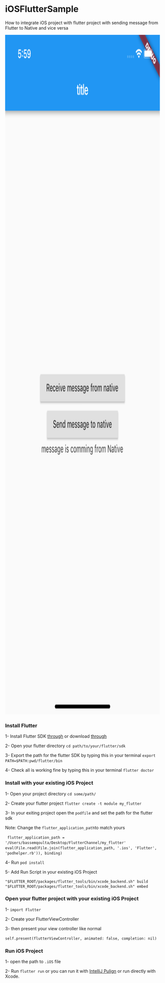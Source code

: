 # iOSFlutterSample

How to integrate iOS project with flutter project with sending message from Flutter to Native and vice versa

<img src="https://github.com/deda9/iOSFlutterSample/blob/master/ScreenShots/ios.png" height="2208" width="1242">

### Install Flutter
1- Install Flutter SDK [through](https://flutter.io/docs/get-started/install/macos) or download [through](https://storage.googleapis.com/flutter_infra/releases/stable/macos/flutter_macos_v1.0.0-stable.zip)

2- Open your flutter directory 
`cd path/to/your/flutter/sdk`


3- Export the path for the flutter SDK by typing this in your terminal 
`export PATH=$PATH:pwd/flutter/bin`

4- Check all is working fine by typing this in your terminal
`flutter doctor`


### Install with your existing iOS Project
1- Open your project directory
`cd some/path/`

2- Create your flutter project
`flutter create -t module my_flutter`

3- In your exiting project open the `podfile` and set the path for the flutter sdk

   Note: Change the `flutter_application_path`to match yours

`  flutter_application_path = '/Users/bassemqoulta/Desktop/FlutterChannel/my_flutter'
  eval(File.read(File.join(flutter_application_path, '.ios', 'Flutter', 'podhelper.rb')), binding)
`

4- Run `pod install`

5- Add Run Script in your existing iOS Project
```
"$FLUTTER_ROOT/packages/flutter_tools/bin/xcode_backend.sh" build
"$FLUTTER_ROOT/packages/flutter_tools/bin/xcode_backend.sh" embed
```


### Open your flutter project with your existing iOS Project
1- `import Flutter`

2- Create your FlutterViewController 

3- then present your view controller like normal

`self.present(flutterViewController, animated: false, completion: nil)`


### Run iOS Project
1- open the path to `.iOS` file

2- Run `flutter run` or you can run it with [IntelliJ Pulign](https://github.com/flutter/flutter-intellij)  or run directly with Xcode.


